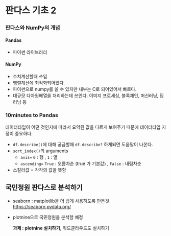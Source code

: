 # 판다스 기초 2

### 판다스와 NumPy의 개념

#### Pandas

* 파이썬 라이브러리

#### NumPy

* 수치계산할때 쓰임
* 행렬계산에 최적화되어있다.
* 파이썬으로 numpy를 쓸 수 있지만 내부는 C로 되어있어서 빠르다.
* 대규모 다차원배열을 처리하는데 쓰인다. 이미지 프로세싱, 블록체인, 머신러닝, 딥러닝 등

### 10minutes to Pandas

데이터타입이 어떤 것인지에 따라서 요약된 값을 다르게 보여주기 때문에 데이터타입 지정이 중요하다.

- `df.describe()`에 대해 궁금할때 `df.describe?` 하게되면 도움말이 나온다.
- `sort_index()`의 arguments
  * `axis=`  `0` : 행 ,  `1` : 열
  * `ascending=` `True` : 오름차순 (true 가 기본값) ,  `False` : 내림차순
- 스칼라값 = 각각의 값을 뜻함



## 국민청원 판다스로 분석하기

* seaborn : matplotlib을 더 쉽게 사용하도록 만든것  <https://seaborn.pydata.org/>

* plotnine으로 국민청원을 분석할 예정

  **과제 : plotnine 설치하기**, 워드클라우드도 설치하기